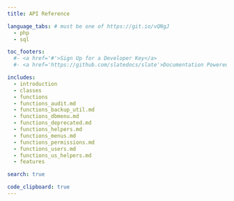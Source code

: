 ```yaml
---
title: API Reference

language_tabs: # must be one of https://git.io/vQNgJ
  - php
  - sql

toc_footers:
  #- <a href='#'>Sign Up for a Developer Key</a>
  #- <a href='https://github.com/slatedocs/slate'>Documentation Powered by Slate</a>

includes:
  - introduction
  - classes
  - functions
  - functions_audit.md
  - functions_backup_util.md
  - functions_dbmenu.md
  - functions_deprecated.md
  - functions_helpers.md
  - functions_menus.md
  - functions_permissions.md
  - functions_users.md
  - functions_us_helpers.md
  - features

search: true

code_clipboard: true
---
```


<!-- We can add a logo by adding a logo.png in source/images  -->
